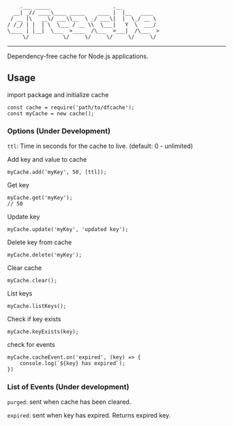    
        .___ _____                    .__            
      __| _// ____\____ _____    ____ |  |__   ____  
     / __ |\   __\/ ___\\__  \ _/ ___\|  |  \_/ __ \ 
    / /_/ | |  | \  \___ / __ \\  \___|   Y  \  ___/ 
    \____ | |__|  \___  >____  /\___  >___|  /\___  >
         \/           \/     \/     \/     \/     \/ 

---

Dependency-free cache for Node.js applications.

## Usage

import package and initialize cache

```
const cache = require('path/to/dfcache');
const myCache = new cache();
```

### Options (Under Development)
`ttl`: Time in seconds for the cache to live. (default: 0 - unlimited)

Add key and value to cache
```
myCache.add('myKey', 50, [ttl]);
```

Get key
```
myCache.get('myKey');
// 50
```

Update key
```
myCache.update('myKey', 'updated key');
```

Delete key from cache
```
myCache.delete('myKey');
```

Clear cache
```
myCache.clear();
```

List keys
```
myCache.listKeys();
```

Check if key exists
```
myCache.keyExists(key);
```

check for events
```
myCache.cacheEvent.on('expired', (key) => {
    console.log(`${key} has expired`);
})
```

### List of Events (Under development)

`purged`: sent when cache has been cleared. 

`expired`: sent when key has expired. Returns expired key. 
